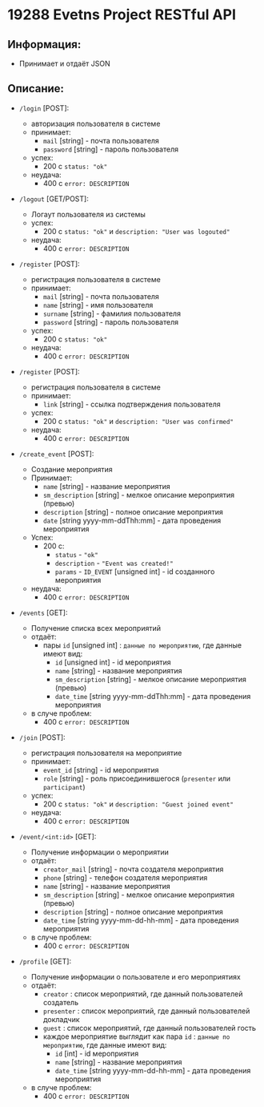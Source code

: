 # 19288 Evetns Project RESTful API

## Информация:
*   Принимает и отдаёт JSON

## Описание:
*   `/login`  [POST]:
    *    авторизация пользователя в системе
    *    принимает:
   	     *    `mail` [string] - почта пользователя
         *    `password` [string] - пароль пользователя
    *    успех:
         *    200 с `status: "ok"`
    *    неудача:
         *    400 с `error: DESCRIPTION`

*   `/logout`  [GET/POST]:
    *    Логаут пользователя из системы
    *    успех:
         *    200 с `status: "ok"` и `description: "User was logouted"`
    *    неудача:
         *    400 с `error: DESCRIPTION`

*   `/register`  [POST]:
    *    регистрация пользователя в системе
    *    принимает:
         *    `mail` [string] - почта пользователя
         *    `name` [string] - имя пользователя
         *    `surname` [string] - фамилия пользователя
         *    `password` [string] - пароль пользователя
    *   успех:
         *    200 с `status: "ok"`
    *    неудача:
         *    400 с `error: DESCRIPTION`

*   `/register`  [POST]:
    *    регистрация пользователя в системе
    *    принимает:
         *    `link` [string] - ссылка подтверждения пользователя
    *    успех:
         *    200 с `status: "ok"` и `description: "User was confirmed"`
    *    неудача:
         *    400 с `error: DESCRIPTION`

*   `/create_event`  [POST]:
    *   Создание мероприятия
    *   Принимает:
        *    `name` [string] - название мероприятия
        *    `sm_description` [string] - мелкое описание мероприятия (превью)
        *    `description` [string] - полное описание мероприятия
        *    `date` [string yyyy-mm-ddThh:mm] - дата проведения мероприятия
    *   Успех:
        *    200 с:
             *    `status` - `"ok"`
             *    `description` - `"Event was created!"`
             *    `params` - `ID_EVENT` [unsigned int] - id созданного мероприятия
    *    неудача:
         *    400 с `error: DESCRIPTION`

*   `/events`  [GET]:
    *   Получение списка всех мероприятий
    *   отдаёт:
        *   пары `id` [unsigned int] : `данные по мероприятию`, где данные имеют вид:
             *    `id` [unsigned int] - id мероприятия
             *    `name` [string] - название мероприятия
             *    `sm_description` [string] - мелкое описание мероприятия (превью)
             *    `date_time` [string yyyy-mm-ddThh:mm] - дата проведения мероприятия
    *   в случе проблем:
        *    400 с `error: DESCRIPTION`

*   `/join`  [POST]:
    *    регистрация пользователя на мероприятие
    *    принимает:
         *    `event_id` [string] - id мероприятия
         *    `role` [string] - роль присоединившегося (`presenter` или `participant`)
    *    успех:
         *    200 с `status: "ok"` и `description: "Guest joined event"`
    *    неудача:
         *    400 с `error: DESCRIPTION`

*   `/event/<int:id>`  [GET]:
    *   Получение информации о мероприятии
    *   отдаёт:
        *    `creator_mail` [string] - почта создателя мероприятия
        *    `phone` [string] - телефон создателя мероприятия
        *    `name` [string] - название мероприятия
        *    `sm_description` [string] - мелкое описание мероприятия (превью)
        *    `description` [string] - полное описание мероприятия
        *    `date_time` [string yyyy-mm-dd-hh-mm] - дата проведения мероприятия
    *   в случе проблем:
        *    400 с `error: DESCRIPTION`

*   `/profile`  [GET]:
    *   Получение информации о пользователе и его мероприятиях
    *   отдаёт:
        *   `creator` : список мероприятий, где данный пользователей создатель
        *   `presenter` : список мероприятий, где данный пользователей докладчик
        *   `guest` : список мероприятий, где данный пользователей гость
        *   каждое мероприятие выглядит как пара `id` : `данные по мероприятию`, где данные имеют вид:
            *    `id` [int] - id мероприятия
            *    `name` [string] - название мероприятия
            *    `date_time` [string yyyy-mm-dd-hh-mm] - дата проведения мероприятия
    *   в случе проблем:
        *    400 с `error: DESCRIPTION`

